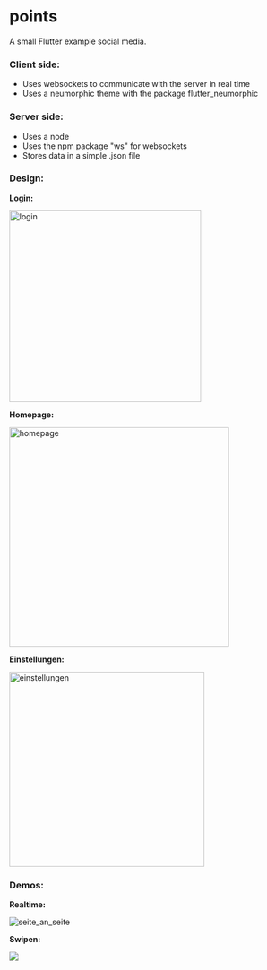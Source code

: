 
# points

A small Flutter example social media.

### Client side:

- Uses websockets to communicate with the server in real time
- Uses a neumorphic theme with the package flutter_neumorphic

### Server side: 

- Uses a node
- Uses the npm package "ws" for websockets
- Stores data in a simple .json file

### Design:

**Login:**

<img width="342" alt="login" src="https://user-images.githubusercontent.com/65500763/114528970-ca915580-9c49-11eb-82cf-bed59eb762f1.png">

**Homepage:**

<img width="392" alt="homepage" src="https://user-images.githubusercontent.com/65500763/114529041-daa93500-9c49-11eb-8c9a-8f982bdc5a81.png">

**Einstellungen:**

<img width="348" alt="einstellungen" src="https://user-images.githubusercontent.com/65500763/114529105-ea287e00-9c49-11eb-83af-4676e6fd6297.png">


### Demos:

**Realtime:**

![seite_an_seite](https://user-images.githubusercontent.com/65500763/114529390-2fe54680-9c4a-11eb-8779-e9571dc28420.gif)

**Swipen:**

![](https://user-images.githubusercontent.com/65500763/114528877-b188a480-9c49-11eb-9d36-93587beccda0.gif)
